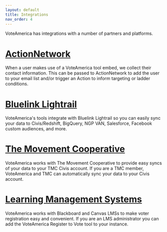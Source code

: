 ```yaml
---
layout: default
title: Integrations
nav_order: 4
---
```


VoteAmerica has integrations with a number of partners and platforms.

# [ActionNetwork](/integrations/action_network/)

When a user makes use of a VoteAmerica tool embed, we collect their contact information. This can be
passed to ActionNetwork to add the user to your email list and/or trigger an Action to inform targeting or ladder conditions.

# [Bluelink Lightrail](/integrations/bluelink)

VoteAmerica's tools integrate with Bluelink Lightrail
so you can easily sync your data to Civis/Redshift, BigQuery, NGP VAN, Salesforce, Facebook custom
audiences, and more.

# [The Movement Cooperative](/integrations/the_movmement_cooperative)

VoteAmerica works with The Movement Cooperative
to provide easy syncs of your data to your TMC Civis account. If you are a
TMC member, VoteAmerica and TMC can automatically sync your data to your
Civis account.

# [Learning Management Systems](/integrations/learning_management_systems)

VoteAmerica works with Blackboard and Canvas LMSs to make voter registration easy and convenient.
If you are an LMS administrator you can add the VoteAmerica Register to Vote tool to your instance.
